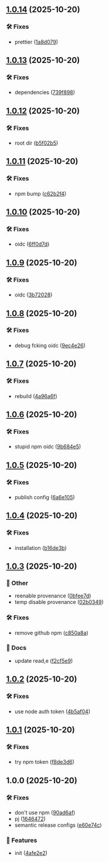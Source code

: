## [1.0.14](https://github.com/SkeLLLa/lint-config/compare/v1.0.13...v1.0.14) (2025-10-20)

### 🛠 Fixes

* prettier ([1a8d079](https://github.com/SkeLLLa/lint-config/commit/1a8d079cf2265bd4ef2f78db9e271784172d2ccb))

## [1.0.13](https://github.com/SkeLLLa/lint-config/compare/v1.0.12...v1.0.13) (2025-10-20)

### 🛠 Fixes

* dependencies ([739f898](https://github.com/SkeLLLa/lint-config/commit/739f898b1d571dbb1efa9ff7d3882b0327922eeb))

## [1.0.12](https://github.com/SkeLLLa/lint-config/compare/v1.0.11...v1.0.12) (2025-10-20)

### 🛠 Fixes

* root dir ([b5f02b5](https://github.com/SkeLLLa/lint-config/commit/b5f02b5f892e2461bcb735dc634cb39702e64261))

## [1.0.11](https://github.com/SkeLLLa/lint-config/compare/v1.0.10...v1.0.11) (2025-10-20)

### 🛠 Fixes

* npm bump ([c62b2f4](https://github.com/SkeLLLa/lint-config/commit/c62b2f4954b9bdb5ff78eb4dfadcff9402560e27))

## [1.0.10](https://github.com/SkeLLLa/lint-config/compare/v1.0.9...v1.0.10) (2025-10-20)

### 🛠 Fixes

* oidc ([6ff0d7d](https://github.com/SkeLLLa/lint-config/commit/6ff0d7d27c3aac645caafa6e53076277b25eef95))

## [1.0.9](https://github.com/SkeLLLa/lint-config/compare/v1.0.8...v1.0.9) (2025-10-20)

### 🛠 Fixes

* oidc ([3b72028](https://github.com/SkeLLLa/lint-config/commit/3b720282554baf5bd8d120e293961d3df8a0d4fd))

## [1.0.8](https://github.com/SkeLLLa/lint-config/compare/v1.0.7...v1.0.8) (2025-10-20)

### 🛠 Fixes

* debug fcking oidc ([9ec4e26](https://github.com/SkeLLLa/lint-config/commit/9ec4e26b64cc7bd1181b75f238109829e5c32a98))

## [1.0.7](https://github.com/SkeLLLa/lint-config/compare/v1.0.6...v1.0.7) (2025-10-20)

### 🛠 Fixes

* rebuild ([4a96a6f](https://github.com/SkeLLLa/lint-config/commit/4a96a6f8bb0e67cc4b91d4bf544bd677c9a73d0e))

## [1.0.6](https://github.com/SkeLLLa/lint-config/compare/v1.0.5...v1.0.6) (2025-10-20)

### 🛠 Fixes

* stupid npm oidc ([9b684e5](https://github.com/SkeLLLa/lint-config/commit/9b684e529046d4c61978ea3ca053c25fb0d83995))

## [1.0.5](https://github.com/SkeLLLa/lint-config/compare/v1.0.4...v1.0.5) (2025-10-20)

### 🛠 Fixes

* publish config ([6a6e105](https://github.com/SkeLLLa/lint-config/commit/6a6e1058ec3c51226ea3b83d12ff009415b7851a))

## [1.0.4](https://github.com/SkeLLLa/lint-config/compare/v1.0.3...v1.0.4) (2025-10-20)

### 🛠 Fixes

* installation ([b16de3b](https://github.com/SkeLLLa/lint-config/commit/b16de3ba498c2980c6633204f16f4d1ae095ec30))

## [1.0.3](https://github.com/SkeLLLa/lint-config/compare/v1.0.2...v1.0.3) (2025-10-20)

### 🧾 Other

* reenable provenance ([0bfee7d](https://github.com/SkeLLLa/lint-config/commit/0bfee7dde42c9ce097163ad29a4853b6b223482e))
* temp disable provenance ([02b0349](https://github.com/SkeLLLa/lint-config/commit/02b034964a000e670544b5f95a79178cccbddd2d))

### 🛠 Fixes

* remove github npm ([c850a8a](https://github.com/SkeLLLa/lint-config/commit/c850a8afeae2ac90bb86f60e5971808f9e25648a))

### 📔 Docs

* update read,e ([f2cf5e9](https://github.com/SkeLLLa/lint-config/commit/f2cf5e900140d1d5a945700d920e971a4ccdad2f))

## [1.0.2](https://github.com/SkeLLLa/lint-config/compare/v1.0.1...v1.0.2) (2025-10-20)

### 🛠 Fixes

* use node auth token ([4b5af04](https://github.com/SkeLLLa/lint-config/commit/4b5af04d166fe4aafc8f0779db093855cd5eca96))

## [1.0.1](https://github.com/SkeLLLa/lint-config/compare/v1.0.0...v1.0.1) (2025-10-20)

### 🛠 Fixes

* try npm token ([f8de3d6](https://github.com/SkeLLLa/lint-config/commit/f8de3d608cf9a976f20f34732c74649be2f8333c))

## 1.0.0 (2025-10-20)

### 🛠 Fixes

* don't use npm ([90ad6af](https://github.com/SkeLLLa/lint-config/commit/90ad6af7557b3487d0e59fa861141e9637384d66))
* pj ([1646472](https://github.com/SkeLLLa/lint-config/commit/16464727ac11a93484fe0c01d5c25c3727677d9d))
* semantic release configs ([e60e74c](https://github.com/SkeLLLa/lint-config/commit/e60e74cc02148cd543323a156173ebe151adaf39))

### 🚀 Features

* init ([4afe2e2](https://github.com/SkeLLLa/lint-config/commit/4afe2e2b1ad54ec06b7f5ee47d2c1a91f72b7683))
